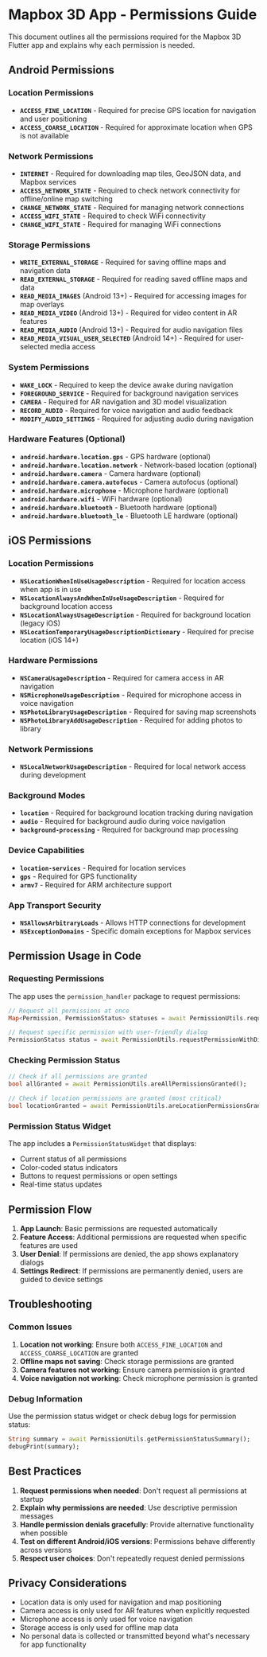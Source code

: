 # Mapbox 3D App - Permissions Guide

This document outlines all the permissions required for the Mapbox 3D Flutter app and explains why each permission is needed.

## Android Permissions

### Location Permissions
- **`ACCESS_FINE_LOCATION`** - Required for precise GPS location for navigation and user positioning
- **`ACCESS_COARSE_LOCATION`** - Required for approximate location when GPS is not available

### Network Permissions
- **`INTERNET`** - Required for downloading map tiles, GeoJSON data, and Mapbox services
- **`ACCESS_NETWORK_STATE`** - Required to check network connectivity for offline/online map switching
- **`CHANGE_NETWORK_STATE`** - Required for managing network connections
- **`ACCESS_WIFI_STATE`** - Required to check WiFi connectivity
- **`CHANGE_WIFI_STATE`** - Required for managing WiFi connections

### Storage Permissions
- **`WRITE_EXTERNAL_STORAGE`** - Required for saving offline maps and navigation data
- **`READ_EXTERNAL_STORAGE`** - Required for reading saved offline maps and data
- **`READ_MEDIA_IMAGES`** (Android 13+) - Required for accessing images for map overlays
- **`READ_MEDIA_VIDEO`** (Android 13+) - Required for video content in AR features
- **`READ_MEDIA_AUDIO`** (Android 13+) - Required for audio navigation files
- **`READ_MEDIA_VISUAL_USER_SELECTED`** (Android 14+) - Required for user-selected media access

### System Permissions
- **`WAKE_LOCK`** - Required to keep the device awake during navigation
- **`FOREGROUND_SERVICE`** - Required for background navigation services
- **`CAMERA`** - Required for AR navigation and 3D model visualization
- **`RECORD_AUDIO`** - Required for voice navigation and audio feedback
- **`MODIFY_AUDIO_SETTINGS`** - Required for adjusting audio during navigation

### Hardware Features (Optional)
- **`android.hardware.location.gps`** - GPS hardware (optional)
- **`android.hardware.location.network`** - Network-based location (optional)
- **`android.hardware.camera`** - Camera hardware (optional)
- **`android.hardware.camera.autofocus`** - Camera autofocus (optional)
- **`android.hardware.microphone`** - Microphone hardware (optional)
- **`android.hardware.wifi`** - WiFi hardware (optional)
- **`android.hardware.bluetooth`** - Bluetooth hardware (optional)
- **`android.hardware.bluetooth_le`** - Bluetooth LE hardware (optional)

## iOS Permissions

### Location Permissions
- **`NSLocationWhenInUseUsageDescription`** - Required for location access when app is in use
- **`NSLocationAlwaysAndWhenInUseUsageDescription`** - Required for background location access
- **`NSLocationAlwaysUsageDescription`** - Required for background location (legacy iOS)
- **`NSLocationTemporaryUsageDescriptionDictionary`** - Required for precise location (iOS 14+)

### Hardware Permissions
- **`NSCameraUsageDescription`** - Required for camera access in AR navigation
- **`NSMicrophoneUsageDescription`** - Required for microphone access in voice navigation
- **`NSPhotoLibraryUsageDescription`** - Required for saving map screenshots
- **`NSPhotoLibraryAddUsageDescription`** - Required for adding photos to library

### Network Permissions
- **`NSLocalNetworkUsageDescription`** - Required for local network access during development

### Background Modes
- **`location`** - Required for background location tracking during navigation
- **`audio`** - Required for background audio during voice navigation
- **`background-processing`** - Required for background map processing

### Device Capabilities
- **`location-services`** - Required for location services
- **`gps`** - Required for GPS functionality
- **`armv7`** - Required for ARM architecture support

### App Transport Security
- **`NSAllowsArbitraryLoads`** - Allows HTTP connections for development
- **`NSExceptionDomains`** - Specific domain exceptions for Mapbox services

## Permission Usage in Code

### Requesting Permissions
The app uses the `permission_handler` package to request permissions:

```dart
// Request all permissions at once
Map<Permission, PermissionStatus> statuses = await PermissionUtils.requestAllPermissions();

// Request specific permission with user-friendly dialog
PermissionStatus status = await PermissionUtils.requestPermissionWithDialog(context, Permission.locationWhenInUse);
```

### Checking Permission Status
```dart
// Check if all permissions are granted
bool allGranted = await PermissionUtils.areAllPermissionsGranted();

// Check if location permissions are granted (most critical)
bool locationGranted = await PermissionUtils.areLocationPermissionsGranted();
```

### Permission Status Widget
The app includes a `PermissionStatusWidget` that displays:
- Current status of all permissions
- Color-coded status indicators
- Buttons to request permissions or open settings
- Real-time status updates

## Permission Flow

1. **App Launch**: Basic permissions are requested automatically
2. **Feature Access**: Additional permissions are requested when specific features are used
3. **User Denial**: If permissions are denied, the app shows explanatory dialogs
4. **Settings Redirect**: If permissions are permanently denied, users are guided to device settings

## Troubleshooting

### Common Issues

1. **Location not working**: Ensure both `ACCESS_FINE_LOCATION` and `ACCESS_COARSE_LOCATION` are granted
2. **Offline maps not saving**: Check storage permissions are granted
3. **Camera features not working**: Ensure camera permission is granted
4. **Voice navigation not working**: Check microphone permission is granted

### Debug Information
Use the permission status widget or check debug logs for permission status:
```dart
String summary = await PermissionUtils.getPermissionStatusSummary();
debugPrint(summary);
```

## Best Practices

1. **Request permissions when needed**: Don't request all permissions at startup
2. **Explain why permissions are needed**: Use descriptive permission messages
3. **Handle permission denials gracefully**: Provide alternative functionality when possible
4. **Test on different Android/iOS versions**: Permissions behave differently across versions
5. **Respect user choices**: Don't repeatedly request denied permissions

## Privacy Considerations

- Location data is only used for navigation and map positioning
- Camera access is only used for AR features when explicitly requested
- Microphone access is only used for voice navigation
- Storage access is only used for offline map data
- No personal data is collected or transmitted beyond what's necessary for app functionality 